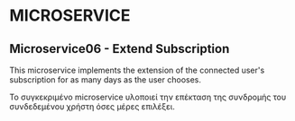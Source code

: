# MICROSERVICE

## Microservice06 - Extend Subscription

This microservice implements the extension of the connected user's subscription for as many days as the user chooses.

Το συγκεκριμένο microservice υλοποιεί την επέκταση της συνδρομής του συνδεδεμένου χρήστη όσες μέρες επιλέξει.
